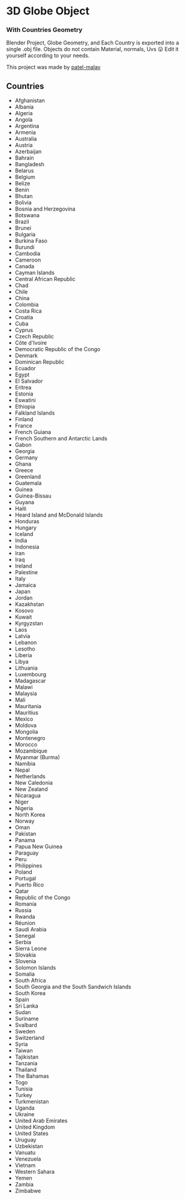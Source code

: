 # 3D Globe Object
### With Countries Geometry
Blender Project, Globe Geometry, and Each Country is exported into a single .obj file.
Objects do not contain Material, normals, Uvs 😛 Edit it yourself according to your needs.

This project was made by [patel-malav](https://github.com/patel-malav)

## Countries
* Afghanistan
* Albania
* Algeria
* Angola
* Argentina
* Armenia
* Australia
* Austria
* Azerbaijan
* Bahrain
* Bangladesh
* Belarus
* Belgium
* Belize
* Benin
* Bhutan
* Bolivia
* Bosnia and Herzegovina
* Botswana
* Brazil
* Brunei
* Bulgaria
* Burkina Faso
* Burundi
* Cambodia
* Cameroon
* Canada
* Cayman Islands
* Central African Republic
* Chad
* Chile
* China
* Colombia
* Costa Rica
* Croatia
* Cuba
* Cyprus
* Czech Republic
* Côte d'Ivoire
* Democratic Republic of the Congo
* Denmark
* Dominican Republic
* Ecuador
* Egypt
* El Salvador
* Eritrea
* Estonia
* Eswatini
* Ethiopia
* Falkland Islands 
* Finland
* France
* French Guiana
* French Southern and Antarctic Lands
* Gabon
* Georgia
* Germany
* Ghana
* Greece
* Greenland
* Guatemala
* Guinea
* Guinea-Bissau
* Guyana
* Haiti
* Heard Island and McDonald Islands
* Honduras
* Hungary
* Iceland
* India
* Indonesia
* Iran
* Iraq
* Ireland
* Palestine
* Italy
* Jamaica
* Japan
* Jordan
* Kazakhstan
* Kosovo
* Kuwait
* Kyrgyzstan
* Laos
* Latvia
* Lebanon
* Lesotho
* Liberia
* Libya
* Lithuania
* Luxembourg
* Madagascar
* Malawi
* Malaysia
* Mali
* Mauritania
* Mauritius
* Mexico
* Moldova
* Mongolia
* Montenegro
* Morocco
* Mozambique
* Myanmar (Burma)
* Namibia
* Nepal
* Netherlands
* New Caledonia
* New Zealand
* Nicaragua
* Niger
* Nigeria
* North Korea
* Norway
* Oman
* Pakistan
* Panama
* Papua New Guinea
* Paraguay
* Peru
* Philippines
* Poland
* Portugal
* Puerto Rico
* Qatar
* Republic of the Congo
* Romania
* Russia
* Rwanda
* Réunion
* Saudi Arabia
* Senegal
* Serbia
* Sierra Leone
* Slovakia
* Slovenia
* Solomon Islands
* Somalia
* South Africa
* South Georgia and the South Sandwich Islands
* South Korea
* Spain
* Sri Lanka
* Sudan
* Suriname
* Svalbard
* Sweden
* Switzerland
* Syria
* Taiwan
* Tajikistan
* Tanzania
* Thailand
* The Bahamas
* Togo
* Tunisia
* Turkey
* Turkmenistan
* Uganda
* Ukraine
* United Arab Emirates
* United Kingdom
* United States
* Uruguay
* Uzbekistan
* Vanuatu
* Venezuela
* Vietnam
* Western Sahara
* Yemen
* Zambia
* Zimbabwe
